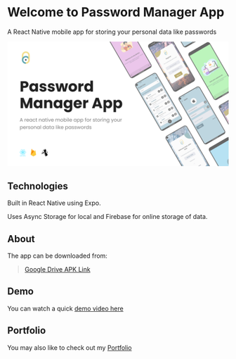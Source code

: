 # Welcome to Password Manager App

A React Native mobile app for storing your personal data like passwords

![Cover Image](/assets/PM_BG.png)


## Technologies

Built in React Native using Expo.

Uses Async Storage for local and Firebase for online storage of data.

## About

The app can be downloaded from:
> [Google Drive APK Link](https://drive.google.com/drive/u/0/folders/12uW0gg5RJ7wN5qANwHVXylk0Tf3_hb9s)

## Demo

You can watch a quick [demo video here](https://www.youtube.com/watch?v=xxEnGn4n3C0)

## Portfolio

You may also like to check out my [Portfolio](https://kakashiorion.github.io/portfolio-website/)